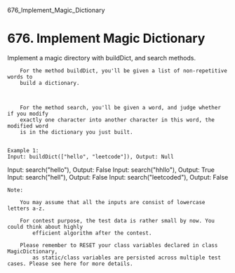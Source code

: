 676_Implement_Magic_Dictionary
# 676. Implement Magic Dictionary

Implement a magic directory with buildDict, and search methods.
    

    
        For the method buildDict, you'll be given a list of non-repetitive words to
        build a dictionary.
    

    
        For the method search, you'll be given a word, and judge whether if you modify
        exactly one character into another character in this word, the modified word
        is in the dictionary you just built.
    

    Example 1:
    Input: buildDict(["hello", "leetcode"]), Output: Null
Input: search("hello"), Output: False
Input: search("hhllo"), Output: True
Input: search("hell"), Output: False
Input: search("leetcoded"), Output: False

    

    Note:
    
        You may assume that all the inputs are consist of lowercase letters a-z.
        
        For contest purpose, the test data is rather small by now. You could think about highly
            efficient algorithm after the contest.
        
        Please remember to RESET your class variables declared in class MagicDictionary,
            as static/class variables are persisted across multiple test cases. Please see here for more details.